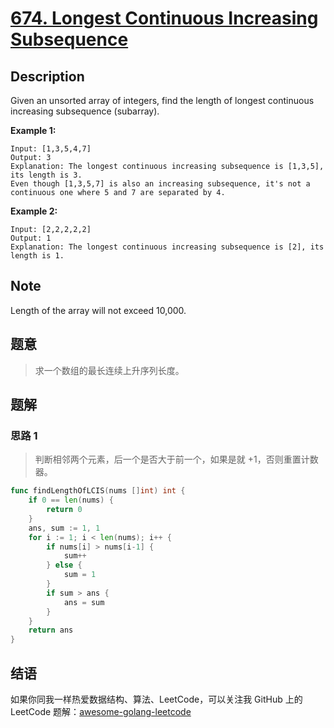# [674.  Longest Continuous Increasing Subsequence][title]

## Description

Given an unsorted array of integers, find the length of longest continuous increasing subsequence (subarray).

**Example 1:**
```
Input: [1,3,5,4,7]
Output: 3
Explanation: The longest continuous increasing subsequence is [1,3,5], its length is 3. 
Even though [1,3,5,7] is also an increasing subsequence, it's not a continuous one where 5 and 7 are separated by 4. 
```

**Example 2:**
```
Input: [2,2,2,2,2]
Output: 1
Explanation: The longest continuous increasing subsequence is [2], its length is 1. 
```

## Note
Length of the array will not exceed 10,000.

## 题意
> 求一个数组的最长连续上升序列长度。

## 题解

### 思路 1
> 判断相邻两个元素，后一个是否大于前一个，如果是就 +1，否则重置计数器。

```go
func findLengthOfLCIS(nums []int) int {
    if 0 == len(nums) {
        return 0
    }
    ans, sum := 1, 1
    for i := 1; i < len(nums); i++ {
        if nums[i] > nums[i-1] {
            sum++
        } else {
            sum = 1
        }
        if sum > ans {
            ans = sum
        }
    }
    return ans
}
```

## 结语

如果你同我一样热爱数据结构、算法、LeetCode，可以关注我 GitHub 上的 LeetCode 题解：[awesome-golang-leetcode][me]

[title]: https://leetcode.com/problems/longest-continuous-increasing-subsequence/description/  
[me]: https://github.com/kylesliu/awesome-golang-algorithm
